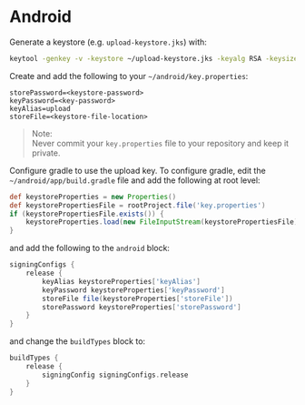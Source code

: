 # Android
Generate a keystore (e.g. `upload-keystore.jks`) with:
```bash
keytool -genkey -v -keystore ~/upload-keystore.jks -keyalg RSA -keysize 2048 -validity 10000 -alias upload
```

Create and add the following to your `~/android/key.properties`:
```properties
storePassword=<keystore-password>
keyPassword=<key-password>
keyAlias=upload
storeFile=<keystore-file-location>
```
> Note:\
> Never commit your `key.properties` file to your repository and keep it private.

Configure gradle to use the upload key. To configure gradle, edit the `~/android/app/build.gradle` file and add the following at root level:
```gradle
def keystoreProperties = new Properties()
def keystorePropertiesFile = rootProject.file('key.properties')
if (keystorePropertiesFile.exists()) {
    keystoreProperties.load(new FileInputStream(keystorePropertiesFile))
}
```

and add the following to the `android` block:
```gradle
signingConfigs {
    release {
        keyAlias keystoreProperties['keyAlias']
        keyPassword keystoreProperties['keyPassword']
        storeFile file(keystoreProperties['storeFile'])
        storePassword keystoreProperties['storePassword']
    }
}
```

and change the `buildTypes` block to:
```gradle
buildTypes {
    release {
        signingConfig signingConfigs.release
    }
}
```